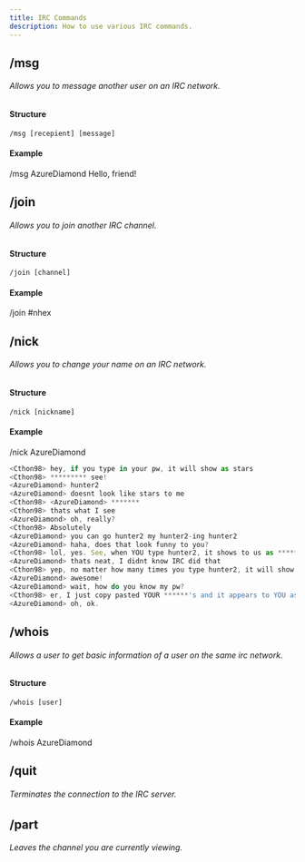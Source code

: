 ```yaml
---
title: IRC Commands
description: How to use various IRC commands.
---
```

## /msg
###### Allows you to message another user on an IRC network.
#### Structure
`/msg [recepient] [message]`
#### Example
/msg AzureDiamond Hello, friend!
## /join
###### Allows you to join another IRC channel.
#### Structure
`/join [channel]`
#### Example
/join #nhex
## /nick
###### Allows you to change your name on an IRC network.
#### Structure
`/nick [nickname]`
#### Example
/nick AzureDiamond
```js
<Cthon98> hey, if you type in your pw, it will show as stars
<Cthon98> ********* see!
<AzureDiamond> hunter2
<AzureDiamond> doesnt look like stars to me
<Cthon98> <AzureDiamond> *******
<Cthon98> thats what I see
<AzureDiamond> oh, really?
<Cthon98> Absolutely
<AzureDiamond> you can go hunter2 my hunter2-ing hunter2
<AzureDiamond> haha, does that look funny to you?
<Cthon98> lol, yes. See, when YOU type hunter2, it shows to us as *******
<AzureDiamond> thats neat, I didnt know IRC did that
<Cthon98> yep, no matter how many times you type hunter2, it will show to us as *******
<AzureDiamond> awesome!
<AzureDiamond> wait, how do you know my pw?
<Cthon98> er, I just copy pasted YOUR ******'s and it appears to YOU as hunter2 cause its your pw
<AzureDiamond> oh, ok.
```
## /whois
###### Allows a user to get basic information of a user on the same irc network.
#### Structure
`/whois [user]`
#### Example
/whois AzureDiamond
## /quit
###### Terminates the connection to the IRC server.
## /part
###### Leaves the channel you are currently viewing.
